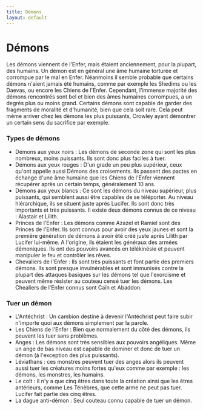 ```yaml
---
title: Démons
layout: default
---
```


# **Démons**

Les démons viennent de l'Enfer, mais étaient anciennement, pour la plupart, des humains. Un démon est en général une âme humaine torturée et corrompue par le mal en Enfer.
Néanmoins il semble probable que certains démons n'aient jamais été humains, comme par exemple les Shedims ou les Daevas, ou encore les Chiens de l'Enfer.
Cependant, l'immense majorité des démons rencontrés sont bel et bien des âmes humaines corrompues, a un degrés plus ou moins grand. Certains démons sont capable de garder des fragments de moralité et d'humanité, bien que cela soit rare. Cela peut même arriver chez les démons les plus puissants, Crowley ayant démontrer un certain sens du sacrifice par exemple. 

### Types de démons 

- Démons aux yeux noirs : Les démons de seconde zone qui sont les plus nombreux, moins puissants. Ils sont donc plus faciles à tuer.
- Démons aux yeux rouges : D'un grade un peu plus supérieur, ceux qu'ont appelle aussi Démons des croisements. Ils passent des pactes en échange d'une âme humaine que les Chiens de l'Enfer viennent récupérer après un certain temps, généralement 10 ans.
- Démons aux yeux blancs : Ce sont les démons du niveau supérieur, plus puissants, qui semblent aussi être capables de se téléporter. Au niveau hiérarchique, ils se situent juste après Lucifer. Ils sont donc très importants et très puissants. Il existe deux démons connus de ce niveau : Alastair et Lilith.
- Princes de l'Enfer : Les démons comme Azazel et Ramiel sont des Princes de l'Enfer. Ils sont connus pour avoir des yeux jaunes et sont la première génération de démons à avoir été créé juste après Lilith par Lucifer lui-même. A l'origine, ils étaient les généraux des armées démoniques. Ils ont des pouvoirs avancés en télékinésie et peuvent manipuler le feu et contrôler les rêves.
- Chevaliers de l'Enfer :  Ils sont très puissants et font partie des premiers démons. Ils sont presque invulnérables et sont immunisés contre la plupart des attaques basiques sur les démons tel que l'exorcisme et peuvent même résister au couteau censé tuer les démons. Les Chealiers de l'Enfer connus sont Caïn et Abaddon.

### Tuer un démon

- L'Antéchrist : Un cambion destiné à devenir l'Antéchrist peut faire subir n'importe quoi aux démons simplement par la parole.
- Les Chiens de l'Enfer : Bien que normalement du côté des démons, ils peuvent les tuer sans problèmes.
- Anges : Les démons sont très sensibles aux pouvoirs angéliques. Même un ange de bas niveau est capable de dominer et donc de tuer un démon (à l'exception des plus puissants).
- Léviathans : ces monstres peuvent tuer des anges alors ils peuvent aussi tuer les créatures moins fortes qu'eux comme par exemple : les démons, les monstres, les humains.
- Le colt : Il n'y a que cinq êtres dans toute la création ainsi que les êtres antérieurs, comme Les Ténèbres, que cette arme ne peut pas tuer. Lucifer fait partie des cinq êtres.
- La dague anti-démon : Seul couteau connu capable de tuer un démon.

